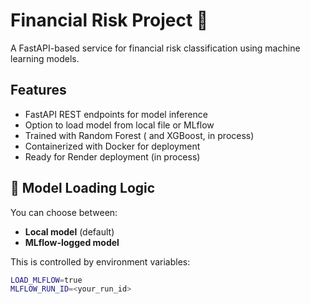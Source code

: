 # Financial Risk Project 🚀

A FastAPI-based service for financial risk classification using machine learning models.

##  Features

-  FastAPI REST endpoints for model inference
-  Option to load model from local file or MLflow
-  Trained with Random Forest ( and XGBoost, in process)
-  Containerized with Docker for deployment
-  Ready for Render deployment (in process)

## 🧠 Model Loading Logic

You can choose between:
- **Local model** (default)
- **MLflow-logged model**

This is controlled by environment variables:

```bash
LOAD_MLFLOW=true
MLFLOW_RUN_ID=<your_run_id>
